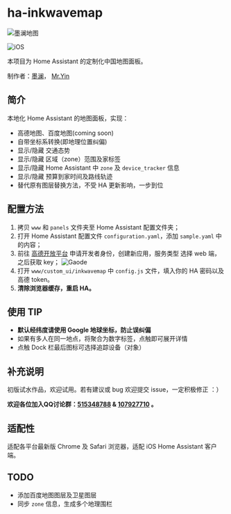 # ha-inkwavemap
![墨澜地图](https://raw.githubusercontent.com/cxlwill/ha-inkwavemap/master/media/screenshot.jpg)

![iOS](https://raw.githubusercontent.com/cxlwill/ha-inkwavemap/master/media/ios.jpg)

本项目为 Home Assistant 的定制化中国地图面板。

制作者：[墨澜](https://github.com/cxlwill)， [Mr.Yin](https://github.com/YinHangCode)


## 简介
本地化 Home Assistant 的地图面板，实现：

- 高德地图、百度地图(coming soon)
- 自带坐标系转换(即地理位置纠偏)
- 显示/隐藏 交通态势
- 显示/隐藏 区域（zone）范围及家标签
- 显示/隐藏 Home Assistant 中 `zone` 及 `device_tracker` 信息
- 显示/隐藏 预算到家时间及路线轨迹 
- 替代原有图层替换方法，不受 HA 更新影响，一步到位

## 配置方法
1. 拷贝 `www` 和 `panels` 文件夹至 Home Assistant 配置文件夹；
2. 打开 Home Assistant 配置文件 `configuration.yaml`，添加 `sample.yaml` 中的内容；
3. 前往 [高德开放平台](http://lbs.amap.com/) 申请开发者身份，创建新应用，服务类型 选择 web 端，之后获取 key；
	![Gaode](https://raw.githubusercontent.com/cxlwill/ha-inkwavemap/master/media/gaode.jpg)
4. 打开 `www/custom_ui/inkwavemap` 中 `config.js` 文件，填入你的 HA 密码以及高德 token。
5. **清除浏览器缓存，重启 HA。**

## 使用 TIP

- **默认经纬度请使用 Google 地球坐标，防止误纠偏**
- 如果有多人在同一地点，将聚合为数字标签，点触即可展开详情
- 点触 Dock 栏最后图标可选择追踪设备（对象）
 
## 补充说明
初版试水作品，欢迎试用。若有建议或 bug 欢迎提交 issue，一定积极修正 ：）

**欢迎各位加入QQ讨论群：[515348788](https://jq.qq.com/?_wv=1027&k=5ZGk07E) & [107927710](https://shang.qq.com/wpa/qunwpa?idkey=8b9566598f40dd68412065ada24184ef72c6bddaa11525ca26c4e1536a8f2a3d) 。**

## 适配性
适配各平台最新版 Chrome 及 Safari 浏览器，适配 iOS Home Assistant 客户端。

## TODO
- 添加百度地图图层及卫星图层
- 同步 `zone` 信息，生成多个地理围栏



